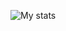 ![My stats](https://github-readme-stats.vercel.app/api?username=astariul-colanim&show_icons=true&theme=dracula)
